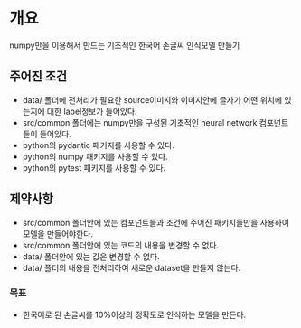 # 개요

numpy만을 이용해서 만드는 기초적인 한국어 손글씨 인식모델 만들기

## 주어진 조건

- data/ 폴더에 전처리가 필요한 source이미지와 이미지안에 글자가 어떤 위치에 있는지에 대한 label정보가 들어있다.
- src/common 폴더에는 numpy만을 구성된 기초적인 neural network 컴포넌트들이 들어있다.
- python의 pydantic 패키지를 사용할 수 있다.
- python의 numpy 패키지를 사용할 수 있다.
- python의 pytest 패키지를 사용할 수 있다.

## 제약사항

- src/common 폴더안에 있는 컴포넌트들과 조건에 주어진 패키지들만을 사용하여 모델을 만들어야한다.
- src/common 폴더안에 있는 코드의 내용을 변경할 수 없다.
- data/ 폴더안에 있는 값은 변경할 수 없다.
- data/ 폴더의 내용을 전처리하여 새로운 dataset을 만들지 않는다.

### 목표

- 한국어로 된 손글씨를 10%이상의 정확도로 인식하는 모델을 만든다.
